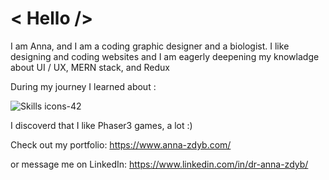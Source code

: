 # < Hello /> 
I am Anna, and I am a coding graphic designer and a biologist.
I like designing and coding websites and I am eagerly deepening my knowladge about UI / UX,  MERN stack, and Redux

During my journey I learned about : 

 ![Skills icons-42](https://user-images.githubusercontent.com/89396456/150414023-d2563ca5-4002-4c09-8a25-875a9bbb4ac8.png)


I discoverd that I like Phaser3 games, a lot :) 

Check out my portfolio:
https://www.anna-zdyb.com/

or message me on LinkedIn:
https://www.linkedin.com/in/dr-anna-zdyb/


